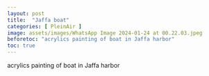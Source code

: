 ```yaml
---
layout: post
title:  "Jaffa boat"
categories: [ PleinAir ]
image: assets/images/WhatsApp Image 2024-01-24 at 00.22.03.jpeg
beforetoc: "acrylics painting of boat in Jaffa harbor"
toc: true
---
```


acrylics painting of boat in Jaffa harbor